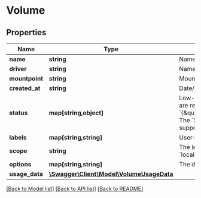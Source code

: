 # Volume

## Properties
Name | Type | Description | Notes
------------ | ------------- | ------------- | -------------
**name** | **string** | Name of the volume. | 
**driver** | **string** | Name of the volume driver used by the volume. | 
**mountpoint** | **string** | Mount path of the volume on the host. | 
**created_at** | **string** | Date/Time the volume was created. | [optional] 
**status** | **map[string,object]** | Low-level details about the volume, provided by the volume driver. Details are returned as a map with key/value pairs: &#x60;{\&quot;key\&quot;:\&quot;value\&quot;,\&quot;key2\&quot;:\&quot;value2\&quot;}&#x60;.  The &#x60;Status&#x60; field is optional, and is omitted if the volume driver does not support this feature. | [optional] 
**labels** | **map[string,string]** | User-defined key/value metadata. | 
**scope** | **string** | The level at which the volume exists. Either &#x60;global&#x60; for cluster-wide, or &#x60;local&#x60; for machine level. | [default to 'local']
**options** | **map[string,string]** | The driver specific options used when creating the volume. | 
**usage_data** | [**\Swagger\Client\Model\VolumeUsageData**](VolumeUsageData.md) |  | [optional] 

[[Back to Model list]](../README.md#documentation-for-models) [[Back to API list]](../README.md#documentation-for-api-endpoints) [[Back to README]](../README.md)



